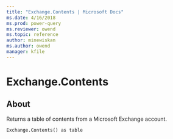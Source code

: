 ```yaml
---
title: "Exchange.Contents | Microsoft Docs"
ms.date: 4/16/2018
ms.prod: power-query
ms.reviewer: owend
ms.topic: reference
author: minewiskan
ms.author: owend
manager: kfile
---
```

# Exchange.Contents

  
## About  
Returns a table of contents from a Microsoft Exchange account.  
  
```  
Exchange.Contents() as table  
```  
